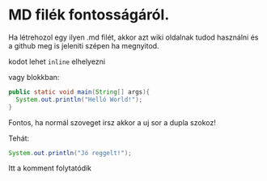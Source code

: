 # MD filék fontosságáról.

Ha létrehozol egy ilyen .md filét, akkor azt wiki oldalnak tudod használni és a github meg is jeleniti szépen ha megnyitod.

kodot lehet ```inline``` elhelyezni  

vagy blokkban:  

```java
public static void main(String[] args){
  System.out.println("Helló World!");
}
```

Fontos, ha normál szoveget irsz akkor a uj sor a dupla szokoz!

Tehát:
```java
System.out.println("Jó reggelt!");
```

Itt a komment folytatódik
